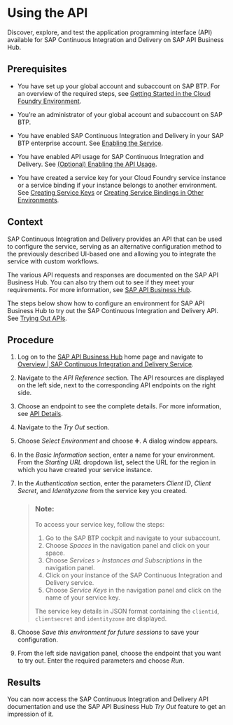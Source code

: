 <!-- loio9819fa1fc2a54c1896189eae88535290 -->

<link rel="stylesheet" type="text/css" href="css/sap-icons.css"/>

# Using the API

Discover, explore, and test the application programming interface \(API\) available for SAP Continuous Integration and Delivery on SAP API Business Hub.



<a name="loio9819fa1fc2a54c1896189eae88535290__prereq_hjd_4p2_ykb"/>

## Prerequisites

-   You have set up your global account and subaccount on SAP BTP. For an overview of the required steps, see [Getting Started in the Cloud Foundry Environment](https://help.sap.com/viewer/65de2977205c403bbc107264b8eccf4b/Cloud/en-US/b328cc89ea14484d9655b8cfb8efb508.html).
-   You’re an administrator of your global account and subaccount on SAP BTP.
-   You have enabled SAP Continuous Integration and Delivery in your SAP BTP enterprise account. See [Enabling the Service](enabling-the-service-c8ed09d.md).

-   You have enabled API usage for SAP Continuous Integration and Delivery. See [\(Optional\) Enabling the API Usage](optional-enabling-the-api-usage-1aedc23.md).

-   You have created a service key for your Cloud Foundry service instance or a service binding if your instance belongs to another environment. See [Creating Service Keys](https://help.sap.com/viewer/09cc82baadc542a688176dce601398de/Cloud/en-US/6fcac08409db4b0f9ad55a6acd4d31c5.html) or [Creating Service Bindings in Other Environments](https://help.sap.com/docs/service-manager/sap-service-manager/creating-service-bindings-in-other-environments?version=Cloud).




## Context

SAP Continuous Integration and Delivery provides an API that can be used to configure the service, serving as an alternative configuration method to the previously described UI-based one and allowing you to integrate the service with custom workflows.

The various API requests and responses are documented on the SAP API Business Hub. You can also try them out to see if they meet your requirements. For more information, see [SAP API Business Hub](https://api.sap.com/getting-started).

The steps below show how to configure an environment for SAP API Business Hub to try out the SAP Continuous Integration and Delivery API. See [Trying Out APIs](https://help.sap.com/viewer/e56a6c50d31541ea826021dc8e721a53/Cloud/en-US/de255b9e0c374ce68151f6b9ad517aba.html).



## Procedure

1.  Log on to the [SAP API Business Hub](https://api.sap.com/) home page and navigate to [Overview | SAP Continuous Integration and Delivery Service](https://api.sap.com/api/CloudCiApiSuite/overview).

2.  Navigate to the *API Reference* section. The API resources are displayed on the left side, next to the corresponding API endpoints on the right side.

3.  Choose an endpoint to see the complete details. For more information, see [API Details](https://help.sap.com/viewer/84b35b9c39b247e3ba2a31f02beee46d/Cloud/en-US/2af1846a8f644797a5dbcd1f87b6c58e.html).

4.  Navigate to the *Try Out* section.

5.  Choose *Select Environment* and choose :heavy_plus_sign:. A dialog window appears.

6.  In the *Basic Information* section, enter a name for your environment. From the *Starting URL* dropdown list, select the URL for the region in which you have created your service instance.

7.  In the *Authentication* section, enter the parameters *Client ID*, *Client Secret*, and *Identityzone* from the service key you created.

    > ### Note:  
    > To access your service key, follow the steps:
    > 
    > 1.  Go to the SAP BTP cockpit and navigate to your subaccount.
    > 2.  Choose *Spaces* in the navigation panel and click on your space.
    > 3.  Choose *Services* \> *Instances and Subscriptions* in the navigation panel.
    > 4.  Click on your instance of the SAP Continuous Integration and Delivery service.
    > 5.  Choose *Service Keys* in the navigation panel and click on the name of your service key.
    > 
    > The service key details in JSON format containing the `clientid`, `clientsecret` and `identityzone` are displayed.

8.  Choose *Save this environment for future sessions* to save your configuration.

9.  From the left side navigation panel, choose the endpoint that you want to try out. Enter the required parameters and choose *Run*.




<a name="loio9819fa1fc2a54c1896189eae88535290__result_ngz_dyf_zkb"/>

## Results

You can now access the SAP Continuous Integration and Delivery API documentation and use the SAP API Business Hub *Try Out* feature to get an impression of it.

